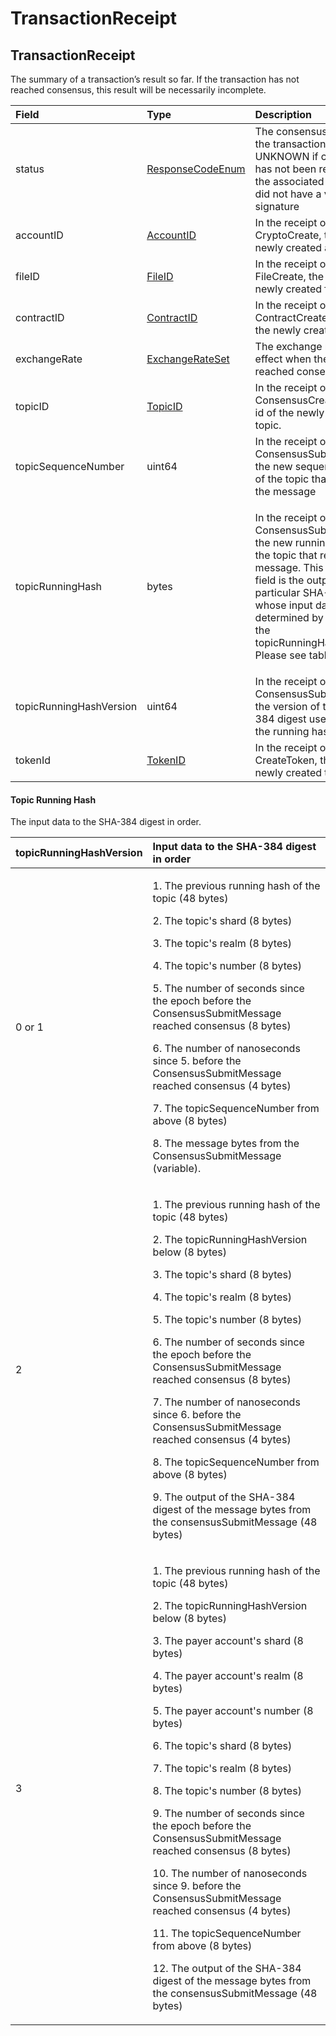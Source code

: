# TransactionReceipt

## TransactionReceipt

The summary of a transaction’s result so far. If the transaction has not reached consensus, this result will be necessarily incomplete.

<table>
  <thead>
    <tr>
      <th style="text-align:left">Field</th>
      <th style="text-align:left">Type</th>
      <th style="text-align:left">Description</th>
    </tr>
  </thead>
  <tbody>
    <tr>
      <td style="text-align:left">status</td>
      <td style="text-align:left"><a href="responsecode.md#responsecodeenum">ResponseCodeEnum</a>
      </td>
      <td style="text-align:left">The consensus status of the transaction; is UNKNOWN if consensus has not
        been reached, or if the associated transaction did not have a valid payer
        signature</td>
    </tr>
    <tr>
      <td style="text-align:left">accountID</td>
      <td style="text-align:left"><a href="../basic-types/accountid.md">AccountID</a>
      </td>
      <td style="text-align:left">In the receipt of a CryptoCreate, the id of the newly created account</td>
    </tr>
    <tr>
      <td style="text-align:left">fileID</td>
      <td style="text-align:left"><a href="../basic-types/fileid.md">FileID</a>
      </td>
      <td style="text-align:left">In the receipt of a FileCreate, the id of the newly created file</td>
    </tr>
    <tr>
      <td style="text-align:left">contractID</td>
      <td style="text-align:left"><a href="../basic-types/contractid.md">ContractID</a>
      </td>
      <td style="text-align:left">In the receipt of a ContractCreate, the id of the newly created contract</td>
    </tr>
    <tr>
      <td style="text-align:left">exchangeRate</td>
      <td style="text-align:left"><a href="exchangerate.md#exchangerateset">ExchangeRateSet</a>
      </td>
      <td style="text-align:left">The exchange rates in effect when the transaction reached consensus</td>
    </tr>
    <tr>
      <td style="text-align:left">topicID</td>
      <td style="text-align:left"><a href="../basic-types/topicid.md">TopicID</a>
      </td>
      <td style="text-align:left">In the receipt of a ConsensusCreateTopic, the id of the newly created
        topic.</td>
    </tr>
    <tr>
      <td style="text-align:left">topicSequenceNumber</td>
      <td style="text-align:left">uint64</td>
      <td style="text-align:left">In the receipt of a ConsensusSubmitMessage, the new sequence number of
        the topic that received the message</td>
    </tr>
    <tr>
      <td style="text-align:left">topicRunningHash</td>
      <td style="text-align:left">bytes</td>
      <td style="text-align:left">
        <p></p>
        <p>In the receipt of a ConsensusSubmitMessage, the new running hash of the
          topic that received the message. This 48-byte field is the output of a
          particular SHA-384 digest whose input data are determined by the value
          of the topicRunningHashVersion. Please see table below.</p>
      </td>
    </tr>
    <tr>
      <td style="text-align:left">topicRunningHashVersion</td>
      <td style="text-align:left">uint64</td>
      <td style="text-align:left">In the receipt of a ConsensusSubmitMessage, the version of the SHA-384
        digest used to update the running hash.</td>
    </tr>
    <tr>
      <td style="text-align:left">tokenId</td>
      <td style="text-align:left"><a href="../basic-types/tokenid.md">TokenID</a>
      </td>
      <td style="text-align:left">In the receipt of a CreateToken, the id of the newly created token</td>
    </tr>
  </tbody>
</table>

#### Topic Running Hash 

The input data to the SHA-384 digest in order.

<table>
  <thead>
    <tr>
      <th style="text-align:left">topicRunningHashVersion</th>
      <th style="text-align:left">Input data to the SHA-384 digest in order</th>
    </tr>
  </thead>
  <tbody>
    <tr>
      <td style="text-align:left">0 or 1</td>
      <td style="text-align:left">
        <p>1. The previous running hash of the topic (48 bytes)</p>
        <p>2. The topic&apos;s shard (8 bytes)</p>
        <p>3. The topic&apos;s realm (8 bytes)</p>
        <p>4. The topic&apos;s number (8 bytes)</p>
        <p>5. The number of seconds since the epoch before the ConsensusSubmitMessage
          reached consensus (8 bytes)</p>
        <p>6. The number of nanoseconds since 5. before the ConsensusSubmitMessage
          reached consensus (4 bytes)</p>
        <p>7. The topicSequenceNumber from above (8 bytes)</p>
        <p>8. The message bytes from the ConsensusSubmitMessage (variable).</p>
      </td>
    </tr>
    <tr>
      <td style="text-align:left">2</td>
      <td style="text-align:left">
        <p>1. The previous running hash of the topic (48 bytes)</p>
        <p>2. The topicRunningHashVersion below (8 bytes)</p>
        <p>3. The topic&apos;s shard (8 bytes)</p>
        <p>4. The topic&apos;s realm (8 bytes)</p>
        <p>5. The topic&apos;s number (8 bytes)</p>
        <p>6. The number of seconds since the epoch before the ConsensusSubmitMessage
          reached consensus (8 bytes)</p>
        <p>7. The number of nanoseconds since 6. before the ConsensusSubmitMessage
          reached consensus (4 bytes)</p>
        <p>8. The topicSequenceNumber from above (8 bytes)</p>
        <p>9. The output of the SHA-384 digest of the message bytes from the consensusSubmitMessage
          (48 bytes)</p>
      </td>
    </tr>
    <tr>
      <td style="text-align:left">3</td>
      <td style="text-align:left">
        <p>1. The previous running hash of the topic (48 bytes)</p>
        <p>2. The topicRunningHashVersion below (8 bytes)</p>
        <p>3. The payer account&apos;s shard (8 bytes)</p>
        <p>4. The payer account&apos;s realm (8 bytes)</p>
        <p>5. The payer account&apos;s number (8 bytes)</p>
        <p>6. The topic&apos;s shard (8 bytes)</p>
        <p>7. The topic&apos;s realm (8 bytes)</p>
        <p>8. The topic&apos;s number (8 bytes)</p>
        <p>9. The number of seconds since the epoch before the ConsensusSubmitMessage
          reached consensus (8 bytes)</p>
        <p>10. The number of nanoseconds since 9. before the ConsensusSubmitMessage
          reached consensus (4 bytes)</p>
        <p>11. The topicSequenceNumber from above (8 bytes)</p>
        <p>12. The output of the SHA-384 digest of the message bytes from the consensusSubmitMessage
          (48 bytes)</p>
      </td>
    </tr>
  </tbody>
</table>



